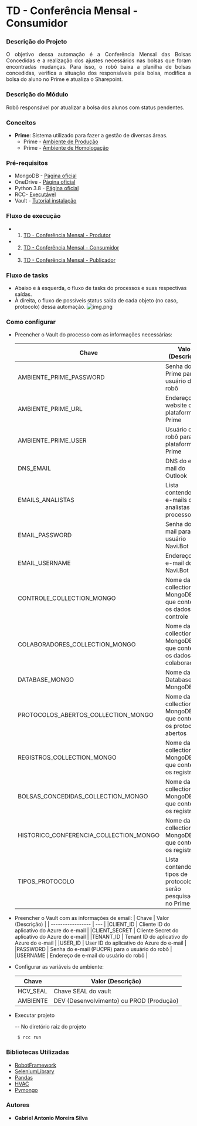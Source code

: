 # TD - Conferência Mensal - Consumidor #

### Descrição do Projeto ###
<p style='text-align: justify;'> O objetivo dessa automação é a Conferência Mensal das Bolsas Concedidas e a realização dos ajustes necessários nas bolsas que foram encontradas mudanças. Para isso, o robô baixa a planilha de bolsas concedidas, verifica a situação dos responsáveis pela bolsa, modifica a bolsa do aluno no Prime e atualiza o Sharepoint. 

### Descrição do Módulo ###
Robô responsável por atualizar a bolsa dos alunos com status pendentes.

### Conceitos ###
* **Prime**: Sistema utilizado para fazer a gestão de diversas áreas.
  * Prime - [Ambiente de Produção](https://a99a35.mannesoftprime.com.br/mannesoft/)
  * Prime - [Ambiente de Homologação](https://a99a35.mannesoftprime.com.br/homologacao/)

### Pré-requisitos ###

* MongoDB - [Página oficial](https://www.mongodb.com/try/download/community)
* OneDrive - [Página oficial](https://www.microsoft.com/pt-br/microsoft-365/onedrive/download)
* Python 3.8 - [Página oficial](https://www.python.org/downloads/release/python-380/)
* RCC- [Executável](https://bitbucket.org/fabricio_antoniasse/documentacoes-arquivos/src/main/RCC/)
* Vault - [Tutorial instalação](https://github.com/edugraminho/vault_secrets)

### Fluxo de execução ###
* 1. [TD - Conferência Mensal - Produtor](https://dev.azure.com/pucprexpcliente/PUCPR-Experiencia_Clientes/_git/TD%20-%20Lancamento%20Bolsa%20CCT%20-%20Conferencia%20Mensal%20Produtor)
* 2. [TD - Conferência Mensal - Consumidor](https://dev.azure.com/pucprexpcliente/PUCPR-Experiencia_Clientes/_git/TD%20-%20Lancamento%20Bolsa%20CCT%20-%20Conferencia%20Mensal%20Consumidor)
* 3. [TD - Conferência Mensal - Publicador](https://dev.azure.com/pucprexpcliente/PUCPR-Experiencia_Clientes/_git/TD%20-%20Lancamento%20Bolsa%20CCT%20-%20Conferencia%20Mensal%20Publicador)

### Fluxo de tasks ###
* Abaixo e à esquerda, o fluxo de tasks do processos e suas respectivas saídas.
* À direita, o fluxo de possíveis status saída de cada objeto (no caso, protocolo) dessa automação.
![img.png](./Arquivos/fluxograma_consumidor.png)

### Como configurar ###

* Preencher o Vault do processo com as informações necessárias:

  | Chave  |  Valor (Descrição)  |
  | ----------------- | --- |
  |AMBIENTE_PRIME_PASSWORD |  Senha do Prime para o usuário do robô |
  |AMBIENTE_PRIME_URL | Endereço do website da plataforma Prime |
  |AMBIENTE_PRIME_USER |  Usuário do robô para a plataforma Prime |
  |DNS_EMAIL| DNS do e-mail do Outlook |
  |EMAILS_ANALISTAS | Lista contendo os e-mails dos analistas do processo|
  |EMAIL_PASSWORD |  Senha do e-mail para o usuário Navi.Bot |
  |EMAIL_USERNAME |  Endereço de e-mail do Navi.Bot |
  |CONTROLE_COLLECTION_MONGO |  Nome da collection, no MongoDB, que contém os dados de controle |
  |COLABORADORES_COLLECTION_MONGO |  Nome da collection, no MongoDB, que contém os dados dos colaboradores|
  |DATABASE_MONGO |  Nome da Database - MongoDB |
  |PROTOCOLOS_ABERTOS_COLLECTION_MONGO|  Nome da collection, no MongoDB, que contém os protocolos abertos |
  |REGISTROS_COLLECTION_MONGO|  Nome da collection, no MongoDB, que contém os registros |
  |BOLSAS_CONCEDIDAS_COLLECTION_MONGO|  Nome da collection, no MongoDB, que contém os registros |
  |HISTORICO_CONFERENCIA_COLLECTION_MONGO|  Nome da collection, no MongoDB, que contém os registros |
  |TIPOS_PROTOCOLO |  Lista contendo os tipos de protocolo que serão pesquisados no Prime |

* Preencher o Vault com as informações de email:
  | Chave  |  Valor (Descrição)  |
  | ----------------- | --- |
  |CLIENT_ID |  Cliente ID do aplicativo do Azure do e-mail |
  |CLIENT_SECRET |   Cliente Secret do aplicativo do Azure do e-mail |
  |TENANT_ID |   Tenant ID do aplicativo do Azure do e-mail |
  |USER_ID |   User ID do aplicativo do Azure do e-mail |
  |PASSWORD |  Senha do e-mail (PUCPR) para o usuário do robô |
  |USERNAME |  Endereço de e-mail do usuário do robô |
  
  
 * Configurar as variáveis de ambiente:

    | Chave  |  Valor (Descrição)  |
    | ----------------- | --- |
    |HCV_SEAL |  Chave SEAL do vault |
    |AMBIENTE |  DEV (Desenvolvimento) ou PROD (Produção) |

* Executar projeto

    -- No diretório raiz do projeto
   ```
    $ rcc run
   ```

### Bibliotecas Utilizadas ###

* [RobotFramework](https://robotframework.org/)
* [SeleniumLibrary](https://robotframework.org/SeleniumLibrary/SeleniumLibrary.html)
* [Pandas](https://pandas.pydata.org/)
* [HVAC](https://hvac.readthedocs.io/en/stable/overview.html)
* [Pymongo](https://pymongo.readthedocs.io/en/stable/)

### Autores ###
* **Gabriel Antonio Moreira Silva** 

